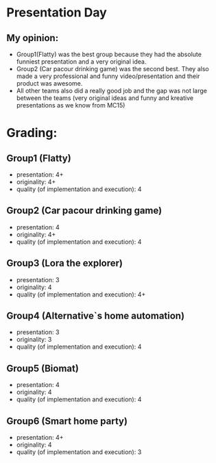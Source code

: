 # Presentation Day

## My opinion:

- Group1(Flatty) was the best group because they had the absolute funniest presentation and a very original idea.
- Group2 (Car pacour drinking game) was the second best. They also made a very professional and funny video/presentation and their product was awesome.
- All other teams also did a really good job and the gap was not large between the teams (very original ideas and funny and kreative presentations as we know from MC15) 


# Grading:
## Group1 (Flatty)
- presentation: 4+
- originality: 4+
- quality (of implementation and execution): 4



## Group2 (Car pacour drinking game)
- presentation: 4
- originality: 4+
- quality (of implementation and execution): 4


## Group3 (Lora the explorer)
- presentation: 3
- originality: 4
- quality (of implementation and execution): 4+


## Group4 (Alternative`s home automation)
- presentation: 3
- originality: 3
- quality (of implementation and execution): 4


## Group5 (Biomat)
- presentation: 4
- originality: 4
- quality (of implementation and execution): 4

## Group6 (Smart home party)
- presentation: 4+
- originality: 4
- quality (of implementation and execution): 3





